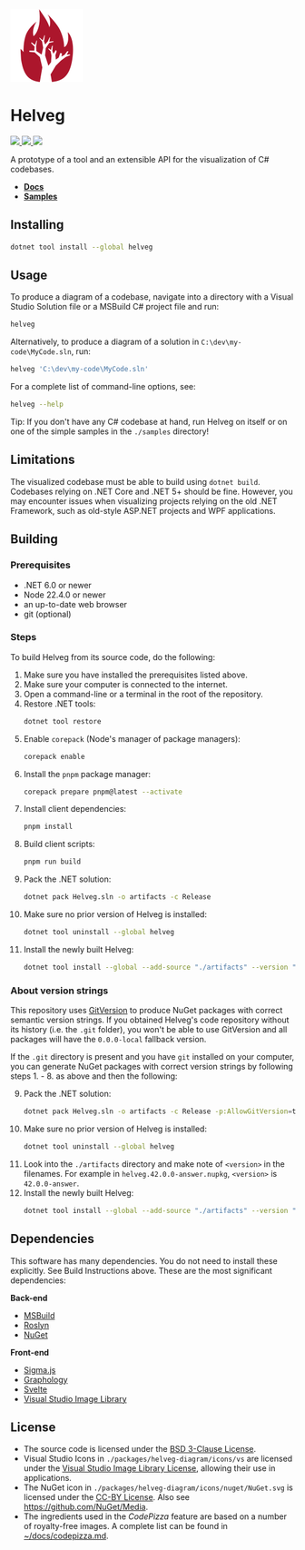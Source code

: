 <img src="./helveg.png" width="128px" />

# Helveg

<a href="https://nuget.org">
    <img src="https://img.shields.io/nuget/v/helveg?color=005aa7&label=NuGet.org&logo=nuget&style=flat-square" />
</a>

<a href="https://gitlab.com/helveg/helveg/-/packages">
    <img src="https://img.shields.io/badge/GitLab-Preview_Packages-e24329?logo=gitlab&style=flat-square" />
</a>

<a href="./LICENSE">
    <img src="https://img.shields.io/gitlab/license/helveg/helveg?style=flat-square&label=License" />
</a>

A prototype of a tool and an extensible API for the visualization of C# codebases.

* **[Docs](https://helveg.net/docs/)**
* **[Samples](https://helveg.net/samples/)**

## Installing

```bash
dotnet tool install --global helveg
```

## Usage

To produce a diagram of a codebase, navigate into a directory with a Visual Studio Solution file or a MSBuild C# project file and run:

```bash
helveg
```

Alternatively, to produce a diagram of a solution in `C:\dev\my-code\MyCode.sln`, run:

```bash
helveg 'C:\dev\my-code\MyCode.sln'
```

For a complete list of command-line options, see:

```bash
helveg --help
```

Tip: If you don't have any C# codebase at hand, run Helveg on itself or on one of the simple samples in the `./samples` directory!


## Limitations

The visualized codebase must be able to build using `dotnet build`. Codebases relying on .NET Core and .NET 5+ should be fine. However, you may encounter issues when visualizing projects relying on the old .NET Framework, such as old-style ASP.NET projects and WPF applications.


## Building

### Prerequisites

* .NET 6.0 or newer
* Node 22.4.0 or newer
* an up-to-date web browser
* git (optional)

### Steps

To build Helveg from its source code, do the following:

1. Make sure you have installed the prerequisites listed above.
2. Make sure your computer is connected to the internet.
3. Open a command-line or a terminal in the root of the repository.
4. Restore .NET tools:
    ```bash
    dotnet tool restore
    ```
5. Enable `corepack` (Node's manager of package managers):
    ```bash
    corepack enable
    ```
6. Install the `pnpm` package manager:
    ```bash
    corepack prepare pnpm@latest --activate
    ```
7. Install client dependencies: 
    ```bash
    pnpm install
    ```
8. Build client scripts:
    ```bash
    pnpm run build
    ```
9. Pack the .NET solution:
    ```bash
    dotnet pack Helveg.sln -o artifacts -c Release
    ```
10. Make sure no prior version of Helveg is installed:
    ```bash
    dotnet tool uninstall --global helveg
    ```
11. Install the newly built Helveg:
    ```bash
    dotnet tool install --global --add-source "./artifacts" --version "0.0.0-local" helveg
    ```


### About version strings

This repository uses [GitVersion](https://gitversion.net/) to produce NuGet packages with correct semantic version strings.
If you obtained Helveg's code repository without its history (i.e. the `.git` folder), you won't be able to use GitVersion and all packages will have the `0.0.0-local` fallback version.

If the `.git` directory is present and you have `git` installed on your computer, you can generate NuGet packages with correct version strings by following steps 1. - 8. as above and then the following:

9. Pack the .NET solution:
    ```bash
    dotnet pack Helveg.sln -o artifacts -c Release -p:AllowGitVersion=true
    ```
10. Make sure no prior version of Helveg is installed:
    ```bash
    dotnet tool uninstall --global helveg
    ```
11. Look into the `./artifacts` directory and make note of `<version>` in the filenames.
    For example in `helveg.42.0.0-answer.nupkg`, `<version>` is `42.0.0-answer`.
12. Install the newly built Helveg:
    ```bash
    dotnet tool install --global --add-source "./artifacts" --version "<version>" helveg
    ```


## Dependencies

This software has many dependencies. You do not need to install these explicitly. See Build Instructions above. These are the most significant dependencies:

**Back-end**

* [MSBuild](https://github.com/dotnet/msbuild)
* [Roslyn](https://github.com/dotnet/roslyn/)
* [NuGet](https://nuget.org/)

**Front-end**

* [Sigma.js](https://github.com/jacomyal/sigma.js)
* [Graphology](https://github.com/graphology/graphology)
* [Svelte](https://svelte.dev/)
* [Visual Studio Image Library](https://www.microsoft.com/en-us/download/details.aspx?id=35825)


## License

* The source code is licensed under the [BSD 3-Clause License](./LICENSE).
* Visual Studio Icons in `./packages/helveg-diagram/icons/vs` are licensed under the [Visual Studio Image Library License](./packages/helveg-diagram/icons/vs/VS_LICENSE.rtf), allowing their use in applications.
* The NuGet icon in `./packages/helveg-diagram/icons/nuget/NuGet.svg` is licensed under the [CC-BY License](https://creativecommons.org/licenses/by/2.0/). Also see https://github.com/NuGet/Media.
* The ingredients used in the _CodePizza_ feature are based on a number of royalty-free images. A complete list can be found in [~/docs/codepizza.md](./codepizza.md).
